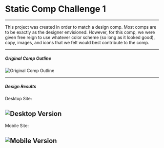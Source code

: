 # Static Comp Challenge 1
---

This project was created in order to match a design comp. Most comps are to be exactly as the designer envisioned. However, for this comp, we were given free reign to use whatever color scheme (so long as it looked good), copy, images, and icons that we felt would best contribute to the comp.

---
##### Original Comp Outline

![Original Comp Outline](cb-comp-challenge-2/images/static-comp-challenge-2.jpg)

---

##### Design Results

Desktop Site:

![Desktop Version](cb-comp-challenge-2/images/static-comp2-desktop.png)
---
Mobile Site:

![Mobile Version](cb-comp-challenge-2/images/static-comp2-mobile.png)
---
